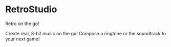 # RetroStudio
Retro on the go!

Create real, 8-bit music on the go!
Compose a ringtone or the soundtrack to your next game!
